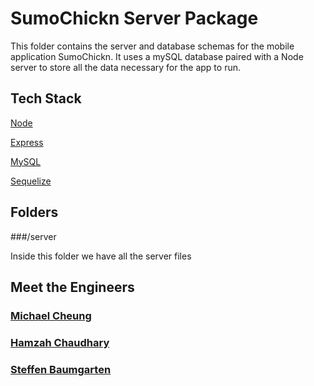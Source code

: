 # SumoChickn Server Package

This folder contains the server and database schemas for the mobile application SumoChickn. It uses a mySQL database paired with a Node server to store all the data necessary for the app to run.

## Tech Stack

[Node](https://nodejs.org/)

[Express](http://expressjs.com/)

[MySQL](www.mysql)

[Sequelize](www.sequelizejs.com)

## Folders

###/server

Inside this folder we have all the server files

## Meet the Engineers

### [Michael Cheung](https://github.com/m6cheung)


### [Hamzah Chaudhary](https://github.com/hamzahc1)


### [Steffen Baumgarten](https://github.com/SteffenBerlin)